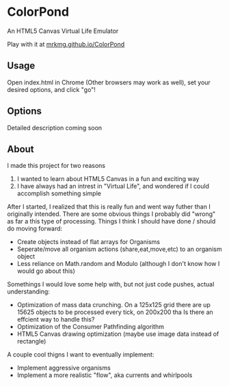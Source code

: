 ColorPond
=========

An HTML5 Canvas Virtual Life Emulator

Play with it at [mrkmg.github.io/ColorPond](http://mrkmg.github.io/ColorPond)

Usage
-----

Open index.html in Chrome (Other browsers may work as well), set your desired options, and click "go"!


Options
-------

Detailed description coming soon


About
-----

I made this project for two reasons

1. I wanted to learn about HTML5 Canvas in a fun and exciting way
2. I have always had an intrest in "Virtual Life", and wondered if I could accomplish something simple

After I started, I realized that this is really fun and went way futher than I originally intended. There are some obvious things I probably did "wrong" as far a this type of processing. Things I think I should have done / should do moving forward:

- Create objects instead of flat arrays for Organisms
- Seperate/move all organism actions (share,eat,move,etc) to an organism object
- Less reliance on Math.random and Modulo (although I don't know how I would go about this)

Somethings I would love some help with, but not just code pushes, actual understanding:

- Optimization of mass data crunching. On a 125x125 grid there are up 15625 objects to be processed every tick, on 200x200 tha Is there an effcient way to handle this?
- Optimization of the Consumer Pathfinding algorithm
- HTML5 Canvas drawing optimization (maybe use image data instead of rectangle)

A couple cool thigns I want to eventually implement:

- Implement aggressive organisms
- Implement a more realistic "flow", aka currents and whirlpools